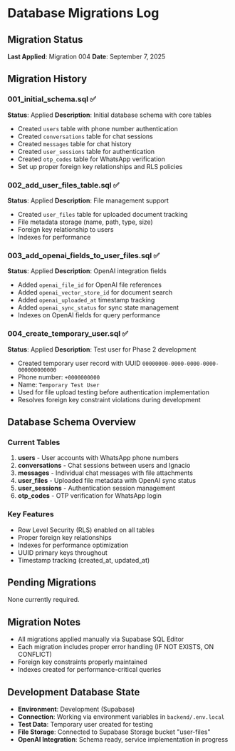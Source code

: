 # Database Migrations Log

## Migration Status
**Last Applied**: Migration 004
**Date**: September 7, 2025

## Migration History

### 001_initial_schema.sql ✅
**Status**: Applied
**Description**: Initial database schema with core tables
- Created `users` table with phone number authentication
- Created `conversations` table for chat sessions
- Created `messages` table for chat history
- Created `user_sessions` table for authentication
- Created `otp_codes` table for WhatsApp verification
- Set up proper foreign key relationships and RLS policies

### 002_add_user_files_table.sql ✅
**Status**: Applied
**Description**: File management support
- Created `user_files` table for uploaded document tracking
- File metadata storage (name, path, type, size)
- Foreign key relationship to users
- Indexes for performance

### 003_add_openai_fields_to_user_files.sql ✅
**Status**: Applied
**Description**: OpenAI integration fields
- Added `openai_file_id` for OpenAI file references
- Added `openai_vector_store_id` for document search
- Added `openai_uploaded_at` timestamp tracking
- Added `openai_sync_status` for sync state management
- Indexes on OpenAI fields for query performance

### 004_create_temporary_user.sql ✅
**Status**: Applied
**Description**: Test user for Phase 2 development
- Created temporary user record with UUID `00000000-0000-0000-0000-000000000000`
- Phone number: `+0000000000`
- Name: `Temporary Test User`
- Used for file upload testing before authentication implementation
- Resolves foreign key constraint violations during development

## Database Schema Overview

### Current Tables
1. **users** - User accounts with WhatsApp phone numbers
2. **conversations** - Chat sessions between users and Ignacio
3. **messages** - Individual chat messages with file attachments
4. **user_files** - Uploaded file metadata with OpenAI sync status
5. **user_sessions** - Authentication session management
6. **otp_codes** - OTP verification for WhatsApp login

### Key Features
- Row Level Security (RLS) enabled on all tables
- Proper foreign key relationships
- Indexes for performance optimization
- UUID primary keys throughout
- Timestamp tracking (created_at, updated_at)

## Pending Migrations
None currently required.

## Migration Notes
- All migrations applied manually via Supabase SQL Editor
- Each migration includes proper error handling (IF NOT EXISTS, ON CONFLICT)
- Foreign key constraints properly maintained
- Indexes created for performance-critical queries

## Development Database State
- **Environment**: Development (Supabase)
- **Connection**: Working via environment variables in `backend/.env.local`
- **Test Data**: Temporary user created for testing
- **File Storage**: Connected to Supabase Storage bucket "user-files"
- **OpenAI Integration**: Schema ready, service implementation in progress